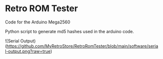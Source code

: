 # Retro ROM Tester

Code for the Arduino Mega2560

Python script to generate md5 hashes used in the arduino code.

![Serial Output)(https://github.com/MyRetroStore/RetroRomTester/blob/main/software/serial-output.png?raw=true)
